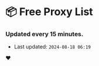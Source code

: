 # :package: Free Proxy List
### Updated every 15 minutes.

- Last updated: `2024-08-18 06:19`

:heart:
